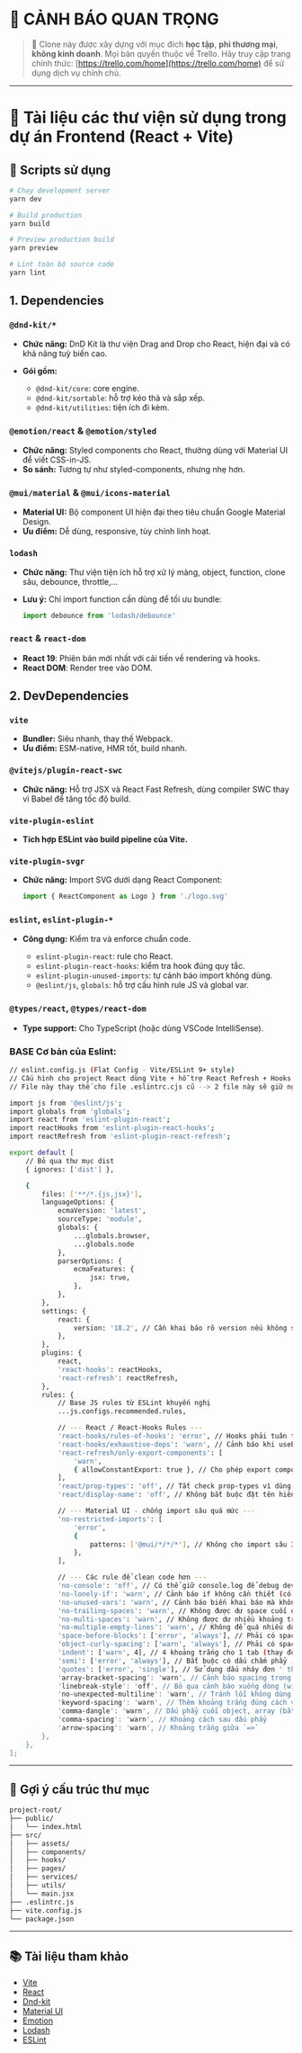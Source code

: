 # 📢 CẢNH BÁO QUAN TRỌNG

> 🚨 Clone này được xây dựng với mục đích **học tập**, **phi thương mại**, **không kinh doanh**. Mọi bản quyền thuộc về Trello. Hãy truy cập trang chính thức: [https://trello.com/home](https://trello.com/home) để sử dụng dịch vụ chính chủ.

---

# 📘 Tài liệu các thư viện sử dụng trong dự án Frontend (React + Vite)

## 🚀 Scripts sử dụng

```bash
# Chạy development server
yarn dev

# Build production
yarn build

# Preview production build
yarn preview

# Lint toàn bộ source code
yarn lint
```

## 1. Dependencies

### `@dnd-kit/*`

* **Chức năng:** DnD Kit là thư viện Drag and Drop cho React, hiện đại và có khả năng tuỳ biến cao.
* **Gói gồm:**

  * `@dnd-kit/core`: core engine.
  * `@dnd-kit/sortable`: hỗ trợ kéo thả và sắp xếp.
  * `@dnd-kit/utilities`: tiện ích đi kèm.

### `@emotion/react` & `@emotion/styled`

* **Chức năng:** Styled components cho React, thường dùng với Material UI để viết CSS-in-JS.
* **So sánh:** Tương tự như styled-components, nhưng nhẹ hơn.

### `@mui/material` & `@mui/icons-material`

* **Material UI:** Bộ component UI hiện đại theo tiêu chuẩn Google Material Design.
* **Ưu điểm:** Dễ dùng, responsive, tùy chỉnh linh hoạt.

### `lodash`

* **Chức năng:** Thư viện tiện ích hỗ trợ xử lý mảng, object, function, clone sâu, debounce, throttle,...
* **Lưu ý:** Chỉ import function cần dùng để tối ưu bundle:

  ```js
  import debounce from 'lodash/debounce'
  ```

### `react` & `react-dom`

* **React 19**: Phiên bản mới nhất với cải tiến về rendering và hooks.
* **React DOM**: Render tree vào DOM.

## 2. DevDependencies

### `vite`

* **Bundler:** Siêu nhanh, thay thế Webpack.
* **Ưu điểm:** ESM-native, HMR tốt, build nhanh.

### `@vitejs/plugin-react-swc`

* **Chức năng:** Hỗ trợ JSX và React Fast Refresh, dùng compiler SWC thay vì Babel để tăng tốc độ build.

### `vite-plugin-eslint`

* **Tích hợp ESLint vào build pipeline của Vite.**

### `vite-plugin-svgr`

* **Chức năng:** Import SVG dưới dạng React Component:

  ```js
  import { ReactComponent as Logo } from './logo.svg'
  ```

### `eslint`, `eslint-plugin-*`

* **Công dụng:** Kiểm tra và enforce chuẩn code.

  * `eslint-plugin-react`: rule cho React.
  * `eslint-plugin-react-hooks`: kiểm tra hook đúng quy tắc.
  * `eslint-plugin-unused-imports`: tự cảnh báo import không dùng.
  * `@eslint/js`, `globals`: hỗ trợ cấu hình rule JS và global var.

### `@types/react`, `@types/react-dom`

* **Type support:** Cho TypeScript (hoặc dùng VSCode IntelliSense).


### BASE Cơ bản của Eslint:

```bash
// eslint.config.js (Flat Config - Vite/ESLint 9+ style)
// Cấu hình cho project React dùng Vite + hỗ trợ React Refresh + Hooks + Clean code
// File này thay thế cho file .eslintrc.cjs cũ --> 2 file này sẽ giữ nguyên để so sánh!

import js from '@eslint/js';
import globals from 'globals';
import react from 'eslint-plugin-react';
import reactHooks from 'eslint-plugin-react-hooks';
import reactRefresh from 'eslint-plugin-react-refresh';

export default [
    // Bỏ qua thư mục dist
    { ignores: ['dist'] },

    {
        files: ['**/*.{js,jsx}'],
        languageOptions: {
            ecmaVersion: 'latest',
            sourceType: 'module',
            globals: {
                ...globals.browser,
                ...globals.node
            },
            parserOptions: {
                ecmaFeatures: {
                    jsx: true,
                },
            },
        },
        settings: {
            react: {
                version: '18.2', // Cần khai báo rõ version nếu không sẽ warning
            },
        },
        plugins: {
            react,
            'react-hooks': reactHooks,
            'react-refresh': reactRefresh,
        },
        rules: {
            // Base JS rules từ ESLint khuyến nghị
            ...js.configs.recommended.rules,

            // --- React / React-Hooks Rules ---
            'react-hooks/rules-of-hooks': 'error', // Hooks phải tuân thủ đúng quy tắc (phải gọi ở top-level)
            'react-hooks/exhaustive-deps': 'warn', // Cảnh báo khi useEffect thiếu dependency
            'react-refresh/only-export-components': [
                'warn',
                { allowConstantExport: true }, // Cho phép export component hằng số
            ],
            'react/prop-types': 'off', // Tắt check prop-types vì dùng TypeScript hoặc không cần
            'react/display-name': 'off', // Không bắt buộc đặt tên hiển thị cho component

            // --- Material UI - chống import sâu quá mức ---
            'no-restricted-imports': [
                'error',
                {
                    patterns: ['@mui/*/*/*'], // Không cho import sâu 3 cấp ví dụ: @mui/material/Button/Button.js
                },
            ],

            // --- Các rule để clean code hơn ---
            'no-console': 'off', // Có thể giữ console.log để debug dev, tắt nếu build production
            'no-lonely-if': 'warn', // Cảnh báo if không cần thiết (có thể viết gọn hơn)
            'no-unused-vars': 'warn', // Cảnh báo biến khai báo mà không dùng
            'no-trailing-spaces': 'warn', // Không được dư space cuối dòng
            'no-multi-spaces': 'warn', // Không được dư nhiều khoảng trắng giữa các token
            'no-multiple-empty-lines': 'warn', // Không để quá nhiều dòng trống
            'space-before-blocks': ['error', 'always'], // Phải có space trước { mở block
            'object-curly-spacing': ['warn', 'always'], // Phải có space giữa dấu ngoặc object
            'indent': ['warn', 4], // 4 khoảng trắng cho 1 tab (thay đổi thành 2 nếu cần)
            'semi': ['error', 'always'], // Bắt buộc có dấu chấm phẩy ;
            'quotes': ['error', 'single'], // Sử dụng dấu nháy đơn ' thay vì nháy kép "
            'array-bracket-spacing': 'warn', // Cảnh báo spacing trong mảng
            'linebreak-style': 'off', // Bỏ qua cảnh báo xuống dòng (windows vs unix)
            'no-unexpected-multiline': 'warn', // Tránh lỗi không dùng dấu ; mà xuống dòng sai cách
            'keyword-spacing': 'warn', // Thêm khoảng trắng đúng cách với từ khóa: if, else, return...
            'comma-dangle': 'warn', // Dấu phẩy cuối object, array (bắt buộc hoặc cảnh báo)
            'comma-spacing': 'warn', // Khoảng cách sau dấu phẩy
            'arrow-spacing': 'warn', // Khoảng trắng giữa `=>`
        },
    },
];
```

---

## 🧠 Gợi ý cấu trúc thư mục

```sh
project-root/
├── public/
│   └── index.html
├── src/
│   ├── assets/
│   ├── components/
│   ├── hooks/
│   ├── pages/
│   ├── services/
│   ├── utils/
│   └── main.jsx
├── .eslintrc.js
├── vite.config.js
└── package.json
```

---

## 📚 Tài liệu tham khảo

* [Vite](https://vitejs.dev/)
* [React](https://react.dev/)
* [Dnd-kit](https://docs.dndkit.com/)
* [Material UI](https://mui.com/)
* [Emotion](https://emotion.sh/)
* [Lodash](https://lodash.com/)
* [ESLint](https://eslint.org/)

